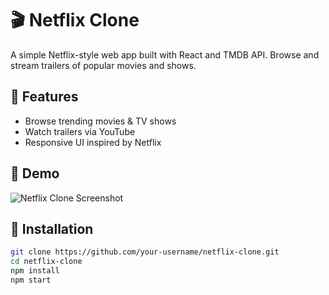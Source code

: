 # 🎬 Netflix Clone

A simple Netflix-style web app built with React and TMDB API. Browse and stream trailers of popular movies and shows.

## 🚀 Features

- Browse trending movies & TV shows
- Watch trailers via YouTube
- Responsive UI inspired by Netflix

## 📸 Demo

![Netflix Clone Screenshot](screenshot.png)

## 🔧 Installation

```bash
git clone https://github.com/your-username/netflix-clone.git
cd netflix-clone
npm install
npm start
